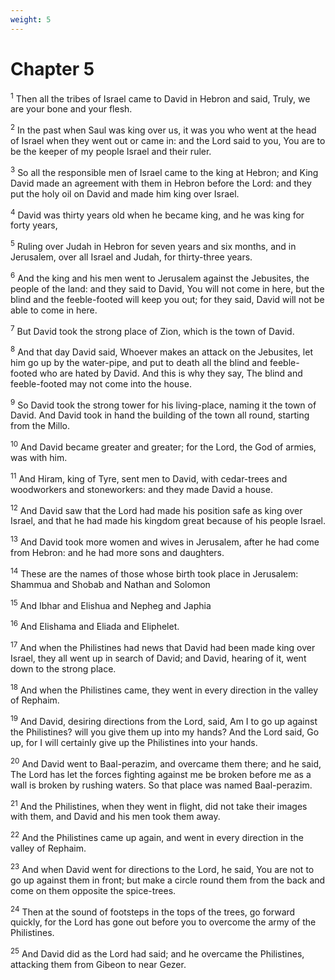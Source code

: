 ```yaml
---
weight: 5
---
```


# Chapter 5

<sup>1</sup> Then all the tribes of Israel came to David in Hebron and said, Truly, we are your bone and your flesh. 

<sup>2</sup> In the past when Saul was king over us, it was you who went at the head of Israel when they went out or came in: and the Lord said to you, You are to be the keeper of my people Israel and their ruler. 

<sup>3</sup> So all the responsible men of Israel came to the king at Hebron; and King David made an agreement with them in Hebron before the Lord: and they put the holy oil on David and made him king over Israel. 

<sup>4</sup> David was thirty years old when he became king, and he was king for forty years, 

<sup>5</sup> Ruling over Judah in Hebron for seven years and six months, and in Jerusalem, over all Israel and Judah, for thirty-three years. 

<sup>6</sup> And the king and his men went to Jerusalem against the Jebusites, the people of the land: and they said to David, You will not come in here, but the blind and the feeble-footed will keep you out; for they said, David will not be able to come in here. 

<sup>7</sup> But David took the strong place of Zion, which is the town of David. 

<sup>8</sup> And that day David said, Whoever makes an attack on the Jebusites, let him go up by the water-pipe, and put to death all the blind and feeble-footed who are hated by David. And this is why they say, The blind and feeble-footed may not come into the house. 

<sup>9</sup> So David took the strong tower for his living-place, naming it the town of David. And David took in hand the building of the town all round, starting from the Millo. 

<sup>10</sup> And David became greater and greater; for the Lord, the God of armies, was with him. 

<sup>11</sup> And Hiram, king of Tyre, sent men to David, with cedar-trees and woodworkers and stoneworkers: and they made David a house. 

<sup>12</sup> And David saw that the Lord had made his position safe as king over Israel, and that he had made his kingdom great because of his people Israel. 

<sup>13</sup> And David took more women and wives in Jerusalem, after he had come from Hebron: and he had more sons and daughters. 

<sup>14</sup> These are the names of those whose birth took place in Jerusalem: Shammua and Shobab and Nathan and Solomon 

<sup>15</sup> And Ibhar and Elishua and Nepheg and Japhia 

<sup>16</sup> And Elishama and Eliada and Eliphelet. 

<sup>17</sup> And when the Philistines had news that David had been made king over Israel, they all went up in search of David; and David, hearing of it, went down to the strong place. 

<sup>18</sup> And when the Philistines came, they went in every direction in the valley of Rephaim. 

<sup>19</sup> And David, desiring directions from the Lord, said, Am I to go up against the Philistines? will you give them up into my hands? And the Lord said, Go up, for I will certainly give up the Philistines into your hands. 

<sup>20</sup> And David went to Baal-perazim, and overcame them there; and he said, The Lord has let the forces fighting against me be broken before me as a wall is broken by rushing waters. So that place was named Baal-perazim. 

<sup>21</sup> And the Philistines, when they went in flight, did not take their images with them, and David and his men took them away. 

<sup>22</sup> And the Philistines came up again, and went in every direction in the valley of Rephaim. 

<sup>23</sup> And when David went for directions to the Lord, he said, You are not to go up against them in front; but make a circle round them from the back and come on them opposite the spice-trees. 

<sup>24</sup> Then at the sound of footsteps in the tops of the trees, go forward quickly, for the Lord has gone out before you to overcome the army of the Philistines. 

<sup>25</sup> And David did as the Lord had said; and he overcame the Philistines, attacking them from Gibeon to near Gezer. 


